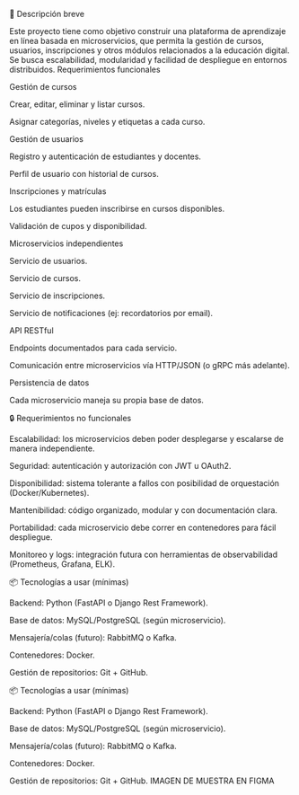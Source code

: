 📝 Descripción breve

Este proyecto tiene como objetivo construir una plataforma de aprendizaje en línea basada en microservicios, que permita la gestión de cursos, usuarios, inscripciones y otros módulos relacionados a la educación digital.
Se busca escalabilidad, modularidad y facilidad de despliegue en entornos distribuidos.
Requerimientos funcionales

Gestión de cursos

Crear, editar, eliminar y listar cursos.

Asignar categorías, niveles y etiquetas a cada curso.

Gestión de usuarios

Registro y autenticación de estudiantes y docentes.

Perfil de usuario con historial de cursos.

Inscripciones y matrículas

Los estudiantes pueden inscribirse en cursos disponibles.

Validación de cupos y disponibilidad.

Microservicios independientes

Servicio de usuarios.

Servicio de cursos.

Servicio de inscripciones.

Servicio de notificaciones (ej: recordatorios por email).

API RESTful

Endpoints documentados para cada servicio.

Comunicación entre microservicios vía HTTP/JSON (o gRPC más adelante).

Persistencia de datos

Cada microservicio maneja su propia base de datos.

🔒 Requerimientos no funcionales

Escalabilidad: los microservicios deben poder desplegarse y escalarse de manera independiente.

Seguridad: autenticación y autorización con JWT u OAuth2.

Disponibilidad: sistema tolerante a fallos con posibilidad de orquestación (Docker/Kubernetes).

Mantenibilidad: código organizado, modular y con documentación clara.

Portabilidad: cada microservicio debe correr en contenedores para fácil despliegue.

Monitoreo y logs: integración futura con herramientas de observabilidad (Prometheus, Grafana, ELK).

📦 Tecnologías a usar (mínimas)

Backend: Python (FastAPI o Django Rest Framework).

Base de datos: MySQL/PostgreSQL (según microservicio).

Mensajería/colas (futuro): RabbitMQ o Kafka.

Contenedores: Docker.

Gestión de repositorios: Git + GitHub.

📦 Tecnologías a usar (mínimas)

Backend: Python (FastAPI o Django Rest Framework).

Base de datos: MySQL/PostgreSQL (según microservicio).

Mensajería/colas (futuro): RabbitMQ o Kafka.

Contenedores: Docker.

Gestión de repositorios: Git + GitHub.
IMAGEN DE MUESTRA EN FIGMA


